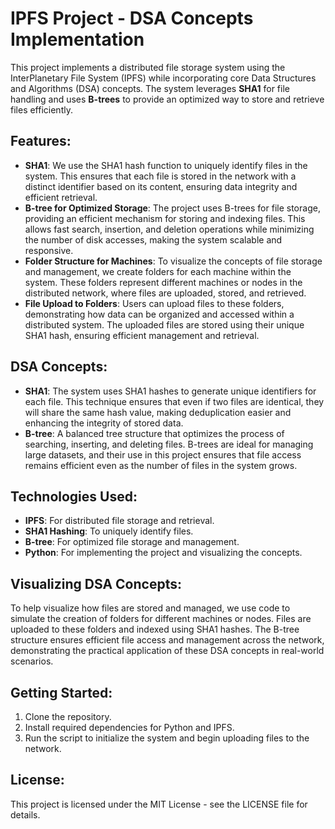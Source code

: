 # IPFS Project - DSA Concepts Implementation

This project implements a distributed file storage system using the InterPlanetary File System (IPFS) while incorporating core Data Structures and Algorithms (DSA) concepts. The system leverages **SHA1** for file handling and uses **B-trees** to provide an optimized way to store and retrieve files efficiently.

## Features:
- **SHA1**: We use the SHA1 hash function to uniquely identify files in the system. This ensures that each file is stored in the network with a distinct identifier based on its content, ensuring data integrity and efficient retrieval.
- **B-tree for Optimized Storage**: The project uses B-trees for file storage, providing an efficient mechanism for storing and indexing files. This allows fast search, insertion, and deletion operations while minimizing the number of disk accesses, making the system scalable and responsive.
- **Folder Structure for Machines**: To visualize the concepts of file storage and management, we create folders for each machine within the system. These folders represent different machines or nodes in the distributed network, where files are uploaded, stored, and retrieved.
- **File Upload to Folders**: Users can upload files to these folders, demonstrating how data can be organized and accessed within a distributed system. The uploaded files are stored using their unique SHA1 hash, ensuring efficient management and retrieval.
  
## DSA Concepts:
- **SHA1**: The system uses SHA1 hashes to generate unique identifiers for each file. This technique ensures that even if two files are identical, they will share the same hash value, making deduplication easier and enhancing the integrity of stored data.
- **B-tree**: A balanced tree structure that optimizes the process of searching, inserting, and deleting files. B-trees are ideal for managing large datasets, and their use in this project ensures that file access remains efficient even as the number of files in the system grows.

## Technologies Used:
- **IPFS**: For distributed file storage and retrieval.
- **SHA1 Hashing**: To uniquely identify files.
- **B-tree**: For optimized file storage and management.
- **Python**: For implementing the project and visualizing the concepts.

## Visualizing DSA Concepts:
To help visualize how files are stored and managed, we use code to simulate the creation of folders for different machines or nodes. Files are uploaded to these folders and indexed using SHA1 hashes. The B-tree structure ensures efficient file access and management across the network, demonstrating the practical application of these DSA concepts in real-world scenarios.

## Getting Started:
1. Clone the repository.
2. Install required dependencies for Python and IPFS.
3. Run the script to initialize the system and begin uploading files to the network.
  
## License:
This project is licensed under the MIT License - see the LICENSE file for details.
